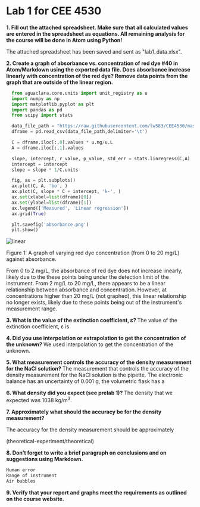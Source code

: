 # Lab 1 for CEE 4530

<b> 1. Fill out the attached spreadsheet. Make sure that all calculated values are entered in the spreadsheet as equations. All remaining analysis for the course will be done in Atom using Python! </b>

The attached spreadsheet has been saved and sent as "lab1_data.xlsx".  

<b> 2. Create a graph of absorbance vs. concentration of red dye \#40 in Atom/Markdown using the exported data file. Does absorbance increase linearly with concentration of the red dye? Remove data points from the graph that are outside of the linear region. </b>

```python
  from aguaclara.core.units import unit_registry as u
  import numpy as np
  import matplotlib.pyplot as plt
  import pandas as pd
  from scipy import stats

  data_file_path = "https://raw.githubusercontent.com/lw583/CEE4530/master/Lab1/absorbance.txt"
  dframe = pd.read_csv(data_file_path,delimiter='\t')

  C = dframe.iloc[:,0].values * u.mg/u.L
  A = dframe.iloc[:,1].values

  slope, intercept, r_value, p_value, std_err = stats.linregress(C,A)
  intercept = intercept
  slope = slope * 1/C.units

  fig, ax = plt.subplots()
  ax.plot(C, A, 'bo', )
  ax.plot(C, slope * C + intercept, 'k-', )
  ax.set(xlabel=list(dframe)[0])
  ax.set(ylabel=list(dframe)[1])
  ax.legend(['Measured', 'Linear regression'])
  ax.grid(True)

  plt.savefig('absorbance.png')
  plt.show()
```

![linear](https://raw.githubusercontent.com/lw583/CEE4530/master/absorbance.png)

Figure 1: A graph of varying red dye concentration (from 0 to 20 mg/L) against absorbance.


From 0 to 2 mg/L, the absorbance of red dye does not increase linearly, likely due to the these points being under the detection limit of the instrument. From 2 mg/L to 20 mg/L, there appears to be a linear relationship between absorbance and concentration. However, at concentrations higher than 20 mg/L (not graphed), this linear relationship no longer exists, likely due to these points being out of the instrument's measurement range.


<b> 3. What is the value of the extinction coefficient, ε? </b>
The value of the extinction coefficient, ε is


<b> 4. Did you use interpolation or extrapolation to get the concentration of the unknown? </b>
   We used interpolation to get the concentration of the unknown.

<b> 5. What measurement controls the accuracy of the density measurement for the NaCl solution? </b>
   The measurement that controls the accuracy of the density measurement for the NaCl solution is the pipette. The electronic balance has an uncertainty of 0.001 g, the volumetric flask has a

<b> 6. What density did you expect (see prelab 1)? </b>
   The density that we expected was 1038 kg/m<sup>3</sup>.

<b> 7. Approximately what should the accuracy be for the density measurement? </b>

The accuracy for the density measurement should be approximately

(theoretical-experiment/theoretical)

<b> 8. Don’t forget to write a brief paragraph on conclusions and on suggestions using Markdown. </b>


```python
Human error
Range of instrument
Air bubbles
```

<b> 9. Verify that your report and graphs meet the requirements as outlined on the course website. </b>

